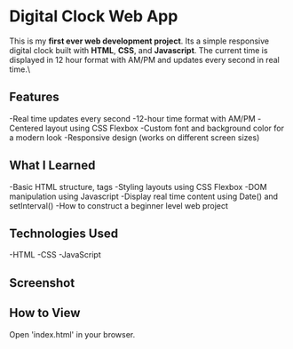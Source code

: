 # Digital Clock Web App
This is my **first ever web development project**. Its a simple responsive digital clock built with **HTML**, **CSS**, and **Javascript**. The current time is displayed in 12 hour format with AM/PM and updates every second in real time.\

## Features
-Real time updates every second
-12-hour time format with AM/PM
-Centered layout using CSS Flexbox
-Custom font and background color for a modern look
-Responsive design (works on different screen sizes)

## What I Learned
-Basic HTML structure, tags
-Styling layouts using CSS Flexbox
-DOM manipulation using Javascript
-Display real time content using Date() and setInterval()
-How to construct a beginner level web project

## Technologies Used
-HTML
-CSS
-JavaScript

## Screenshot


## How to View
Open 'index.html' in your browser.
